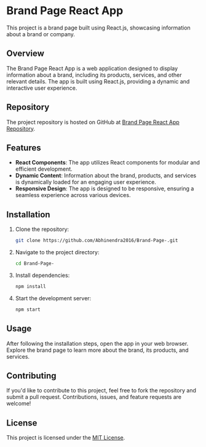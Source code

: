 # Brand Page React App

This project is a brand page built using React.js, showcasing information about a brand or company.

## Overview

The Brand Page React App is a web application designed to display information about a brand, including its products, services, and other relevant details. The app is built using React.js, providing a dynamic and interactive user experience.

## Repository

The project repository is hosted on GitHub at [Brand Page React App Repository](https://github.com/Abhinendra2016/Brand-Page-.git).

## Features

- **React Components**: The app utilizes React components for modular and efficient development.
- **Dynamic Content**: Information about the brand, products, and services is dynamically loaded for an engaging user experience.
- **Responsive Design**: The app is designed to be responsive, ensuring a seamless experience across various devices.

## Installation

1. Clone the repository:

    ```bash
    git clone https://github.com/Abhinendra2016/Brand-Page-.git
    ```

2. Navigate to the project directory:

    ```bash
    cd Brand-Page-
    ```

3. Install dependencies:

    ```bash
    npm install
    ```

4. Start the development server:

    ```bash
    npm start
    ```

## Usage

After following the installation steps, open the app in your web browser. Explore the brand page to learn more about the brand, its products, and services.

## Contributing

If you'd like to contribute to this project, feel free to fork the repository and submit a pull request. Contributions, issues, and feature requests are welcome!

## License

This project is licensed under the [MIT License](LICENSE).
